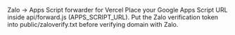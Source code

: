 Zalo → Apps Script forwarder for Vercel
Place your Google Apps Script URL inside api/forward.js (APPS_SCRIPT_URL).
Put the Zalo verification token into public/zaloverify.txt before verifying domain with Zalo.
